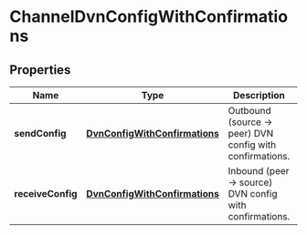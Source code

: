 

# ChannelDvnConfigWithConfirmations


## Properties

| Name | Type | Description | Notes |
|------------ | ------------- | ------------- | -------------|
|**sendConfig** | [**DvnConfigWithConfirmations**](DvnConfigWithConfirmations.md) | Outbound (source → peer) DVN config with confirmations. |  [optional] |
|**receiveConfig** | [**DvnConfigWithConfirmations**](DvnConfigWithConfirmations.md) | Inbound (peer → source) DVN config with confirmations. |  [optional] |



